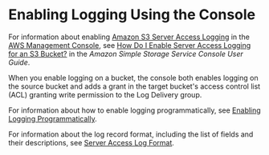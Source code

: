 # Enabling Logging Using the Console<a name="enable-logging-console"></a>

For information about enabling [Amazon S3 Server Access Logging](ServerLogs.md) in the [AWS Management Console](https://console.aws.amazon.com/s3/), see [ How Do I Enable Server Access Logging for an S3 Bucket?](https://docs.aws.amazon.com/AmazonS3/latest/user-guide/server-access-logging.html) in the *Amazon Simple Storage Service Console User Guide*\. 

When you enable logging on a bucket, the console both enables logging on the source bucket and adds a grant in the target bucket's access control list \(ACL\) granting write permission to the Log Delivery group\. 

For information about how to enable logging programmatically, see [Enabling Logging Programmatically](enable-logging-programming.md)\.

For information about the log record format, including the list of fields and their descriptions, see [Server Access Log Format](LogFormat.md)\.